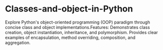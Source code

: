 # Classes-and-object-in-Python
Explore Python's object-oriented programming (OOP) paradigm through concise class and object implementations.Features:  Demonstrates class creation, object instantiation, inheritance, and polymorphism. Provides clear examples of encapsulation, method overriding, composition, and aggregation.
